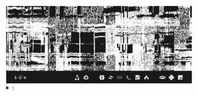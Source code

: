 <img src="./banner.png">
<details><summary> :: </summary>
<!--START_SECTION:waka-->

```
From: 09 August 2024 - To: 13 February 2025

Total Time: 1,032 hrs 45 mins

Python                     317 hrs 36 mins ///////------------------   28.39 %
PHP                        178 hrs 58 mins ////---------------------   16.00 %
Markdown                   107 hrs 48 mins //-----------------------   09.64 %
Other                      85 hrs 51 mins  //-----------------------   07.68 %
```

<!--END_SECTION:waka-->
</details>
